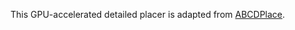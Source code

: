 This GPU-accelerated detailed placer is adapted from [ABCDPlace](https://ieeexplore.ieee.org/document/8982049).